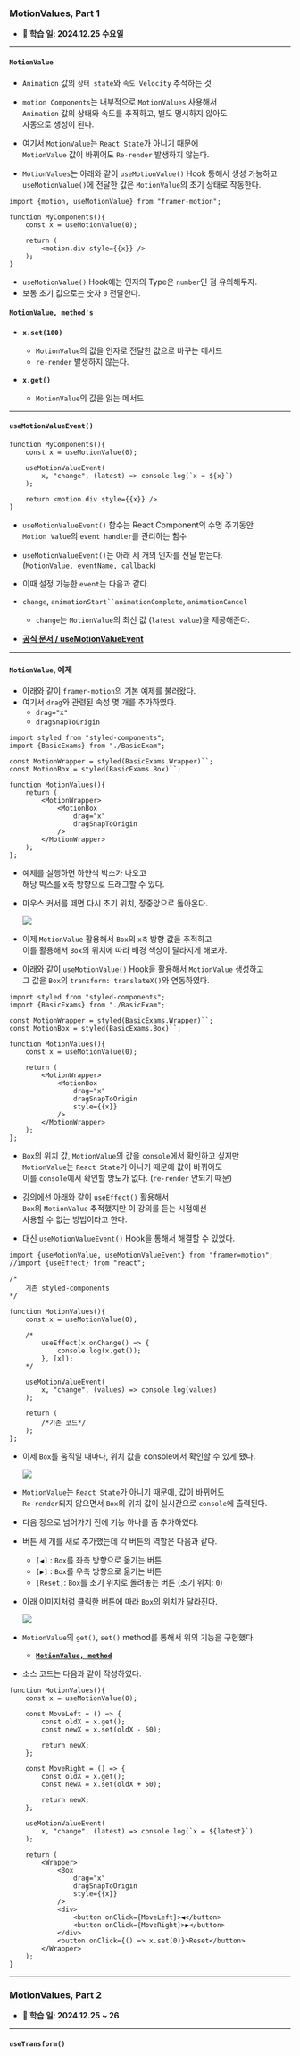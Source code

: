 
### MotionValues, Part 1

- **📆 학습 일: 2024.12.25 수요일**
---

#### `MotionValue`

- `Animation` 값의 `상태 state`와 `속도 Velocity` 추적하는 것

- `motion Components`는 내부적으로 `MotionValues` 사용해서 <br/>
	`Animation` 값의 상태와 속도를 추적하고, 별도 명시하지 않아도 <br/>
	자동으로 생성이 된다.

- 여기서 `MotionValue`는 `React State`가 아니기 때문에 <br/>
	`MotionValue` 값이 바뀌어도 `Re-render` 발생하지 않는다.
	
- `MotionValues`는 아래와 같이 `useMotionValue()` Hook 통해서 생성 가능하고 <br/>
	`useMotionValue()`에 전달한 값은 `MotionValue`의 초기 상태로 작동한다.

``` tsx
import {motion, useMotionValue} from "framer-motion";

function MyComponents(){
	const x = useMotionValue(0);
	
	return (
		<motion.div style={{x}} />
	);
}
```

- `useMotionValue()` Hook에는 인자의 Type은 `number`인 점 유의해두자.
- 보통 초기 값으로는 숫자 `0` 전달한다.

#### `MotionValue, method's`

- **`x.set(100)`**
	- `MotionValue`의 값을 인자로 전달한 값으로 바꾸는 메서드
	- `re-render` 발생하지 않는다.

- **`x.get()`**
	- `MotionValue`의 값을 읽는 메서드

---

#### `useMotionValueEvent()`

``` tsx
function MyComponents(){
	const x = useMotionValue(0);

	useMotionValueEvent(
		x, "change", (latest) => console.log(`x = ${x}`)
	);
	
	return <motion.div style={{x}} />
}
```

- `useMotionValueEvent()` 함수는 React Component의 수명 주기동안 <br/>
	`Motion Value`의 `event handler`를 관리하는 함수

- `useMotionValueEvent()`는 아래 세 개의 인자를 전달 받는다. <br/>
	(`MotionValue, eventName, callback`)

- 이때 설정 가능한 `event`는 다음과 같다.
- `change`, `animationStart``animationComplete`, `animationCancel`
	- `change`는 `MotionValue`의 최신 값 (`latest value`)을 제공해준다.

- **[공식 문서 / useMotionValueEvent](https://motion.dev/docs/react-use-motion-value-event)**


---

#### `MotionValue`, 예제

- 아래와 같이 `framer-motion`의 기본 예제를 불러왔다.
- 여기서 `drag`와 관련된 속성 몇 개를 추가하였다.
	- `drag="x"`
	- `dragSnapToOrigin`

``` tsx
import styled from "styled-components";
import {BasicExams} from "./BasicExam";

const MotionWrapper = styled(BasicExams.Wrapper)``;
const MotionBox = styled(BasicExams.Box)``;

function MotionValues(){
	return (
		<MotionWrapper>
			<MotionBox 
				drag="x"
				dragSnapToOrigin
			/>
		</MotionWrapper>
	);
};
```

- 예제를 실행하면 하얀색 박스가 나오고 <br/>
	해당 박스를 x축 방향으로 드래그할 수 있다.

- 마우스 커서를 떼면 다시 초기 위치, 정중앙으로 돌아온다.

	<img src="refImgs/MotionValues/MotionValues_exam1.gif">


- 이제 `MotionValue` 활용해서 `Box`의 `x축` 방향 값을 추적하고 <br/>
	이를 활용해서 `Box`의 위치에 따라 배경 색상이 달라지게 해보자.

- 아래와 같이 `useMotionValue()` Hook을 활용해서 `MotionValue` 생성하고 <br/>
	그 값을 `Box`의 `transform: translateX()`와 연동하였다.

``` tsx
import styled from "styled-components";
import {BasicExams} from "./BasicExam";

const MotionWrapper = styled(BasicExams.Wrapper)``;
const MotionBox = styled(BasicExams.Box)``;

function MotionValues(){
	const x = useMotionValue(0);
	
	return (
		<MotionWrapper>
			<MotionBox 
				drag="x"
				dragSnapToOrigin
				style={{x}}
			/>
		</MotionWrapper>
	);
};
```

- `Box`의 위치 값, `MotionValue`의 값을 `console`에서 확인하고 싶지만 <br/>
	`MotionValue`는 `React State`가 아니기 때문에 값이 바뀌어도 <br/>
	이를 `console`에서 확인할 방도가 없다. (`re-render` 안되기 때문)

- 강의에선 아래와 같이 `useEffect()` 활용해서 <br/>
	`Box`의 `MotionValue` 추적했지만 이 강의를 듣는 시점에선 <br/>
	사용할 수 없는 방법이라고 한다.

- 대신 `useMotionValueEvent()` Hook을 통해서 해결할 수 있었다.

``` tsx
import {useMotionValue, useMotionValueEvent} from "framer=motion";
//import {useEffect} from "react";

/*
	기존 styled-components
*/

function MotionValues(){
	const x = useMotionValue(0);
	
	/*
		useEffect(x.onChange() => {
			console.log(x.get());
		}, [x]);
	*/
	
	useMotionValueEvent(
		x, "change", (values) => console.log(values)
	);
	
	return (
		/*기존 코드*/
	);
};
```

- 이제 `Box`를 움직일 때마다, 위치 값을 console에서 확인할 수 있게 됐다.

	<img src="refImgs/MotionValues/MotionValues_event.gif"/>

- `MotionValue`는 `React State`가 아니기 때문에, 값이 바뀌어도 <br/>
	`Re-render`되지 않으면서 `Box`의 위치 값이 실시간으로 `console`에 출력된다.

- 다음 장으로 넘어가기 전에 기능 하나를 좀 추가하였다.
- 버튼 세 개를 새로 추가했는데 각 버튼의 역할은 다음과 같다.
	- `[◀]` : `Box`를 좌측 방향으로 옮기는 버튼
	- `[▶]` : `Box`를 우측 방향으로 옮기는 버튼
	- `[Reset]`: `Box`를 초기 위치로 돌려놓는 버튼 (초기 위치: `0`)

- 아래 이미지처럼 클릭한 버튼에 따라 `Box`의 위치가 달라진다.

	<img src="refImgs/MotionValues/MotionValues_method_exam.gif"/>

- `MotionValue`의 `get()`, `set()` method를 통해서 위의 기능을 구현했다.
	- **[`MotionValue, method`](https://motion.dev/docs/react-motion-value)**

- 소스 코드는 다음과 같이 작성하였다.

``` tsx
function MotionValues(){
	const x = useMotionValue(0);
	
	const MoveLeft = () => {
		const oldX = x.get();
		const newX = x.set(oldX - 50);
		
		return newX;
	};
	
	const MoveRight = () => {
		const oldX = x.get();
		const newX = x.set(oldX + 50);
		
		return newX;
	};
	
	useMotionValueEvent(
		x, "change", (latest) => console.log(`x = ${latest}`)
	);
	
	return (
		<Wrapper>
			<Box 
				drag="x"
				dragSnapToOrigin
				style={{x}}
			/>
			<div>
				<button onClick={MoveLeft}>◀</button>
				<button onClick={MoveRight}>▶</button>
			</div>
			<button onClick={() => x.set(0)}>Reset</button>
		</Wrapper>
	);
}
```
---

### MotionValues, Part 2

- **📆 학습 일: 2024.12.25 ~ 26**

---

#### `useTransform()`


